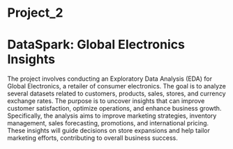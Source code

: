 # Project_2

# DataSpark: Global Electronics Insights

The project involves conducting an Exploratory Data Analysis (EDA) for Global Electronics, a retailer of consumer electronics. The goal is to analyze several datasets related to customers, products, sales, stores, and currency exchange rates. The purpose is to uncover insights that can improve customer satisfaction, optimize operations, and enhance business growth. Specifically, the analysis aims to improve marketing strategies, inventory management, sales forecasting, promotions, and international pricing. These insights will guide decisions on store expansions and help tailor marketing efforts, contributing to overall business success.
